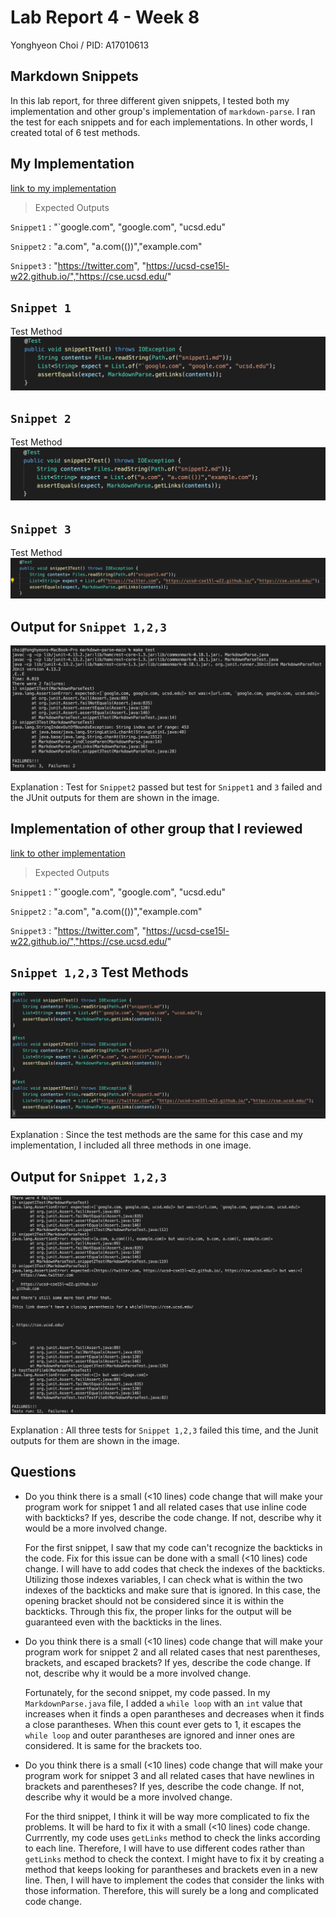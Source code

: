 # Lab Report 4 - Week 8

Yonghyeon Choi / PID: A17010613

## Markdown Snippets
In this lab report, for three different given snippets, I tested both my implementation and 
other group's implementation of `markdown-parse`. I ran the test for each snippets and for each
implementations. In other words, I created total of 6 test methods. 





## My Implementation
[link to my implementation](https://github.com/choi8616/markdown-parse.git)

> Expected Outputs 

`Snippet1` : "`google.com", "google.com", "ucsd.edu"

`Snippet2` : "a.com", "a.com(())","example.com"

`Snippet3` : "https://twitter.com", "https://ucsd-cse15l-w22.github.io/","https://cse.ucsd.edu/"


## `Snippet 1`

Test Method
![Image](snippet1Test.png)



## `Snippet 2`

Test Method
![Image](snippet2Test.png)



## `Snippet 3`

Test Method
![Image](snippet3Test.png)




## Output for `Snippet 1,2,3`

![Image](myCodeResult.png)

Explanation : Test for `Snippet2` passed but test for `Snippet1` and `3` failed and the JUnit outputs 
for them are shown in the image.





## Implementation of other group that I reviewed 
[link to other implementation](https://github.com/Stocktocon/markdown-parse.git)

> Expected Outputs 

`Snippet1` : "`google.com", "google.com", "ucsd.edu"

`Snippet2` : "a.com", "a.com(())","example.com"

`Snippet3` : "https://twitter.com", "https://ucsd-cse15l-w22.github.io/","https://cse.ucsd.edu/"

## `Snippet 1,2,3` Test Methods

![Image](snippetTestOther.png)

Explanation : Since the test methods are the same for this case and my implementation, I included
all three methods in one image. 



## Output for `Snippet 1,2,3` 

![Image](otherCodeResult.png)

Explanation : All three tests for `Snippet 1,2,3` failed this time, and the Junit outputs for them
are shown in the image. 



## Questions 

- Do you think there is a small (<10 lines) code change that will make your program work for snippet 
1 and all related cases that use inline code with backticks? If yes, describe the code change. If not, 
describe why it would be a more involved change.

  For the first snippet, I saw that my code can't recognize the backticks in the code. Fix for this issue
  can be done with a small (<10 lines) code change. I will have to add codes that check the indexes of the 
  backticks. Utilizing those indexes variables, I can check what is within the two indexes of the backticks 
  and make sure that is ignored. In this case, the opening bracket should not be considered since it is 
  within the backticks. Through this fix, the proper links for the output will be guaranteed even with
  the backticks in the lines.

- Do you think there is a small (<10 lines) code change that will make your program work for snippet 2 
and all related cases that nest parentheses, brackets, and escaped brackets? If yes, describe the 
code change. If not, describe why it would be a more involved change.

  Fortunately, for the second snippet, my code passed. In my `MarkdownParse.java` file, I added a `while loop`
  with an `int` value that increases when it finds a open parantheses and decreases when it finds a close
  parantheses. When this count ever gets to 1, it escapes the `while loop` and outer parantheses are ignored
  and inner ones are considered. It is same for the brackets too. 

- Do you think there is a small (<10 lines) code change that will make your program work for snippet 3 
and all related cases that have newlines in brackets and parentheses? If yes, describe the code change. 
If not, describe why it would be a more involved change.

  For the third snippet, I think it will be way more complicated to fix the problems. It will be hard to 
  fix it with a small (<10 lines) code change. Currrently, my code uses `getLinks` method to check the 
  links according to each line. Therefore, I will have to use different codes rather than `getLinks` method
  to check the context. I might have to fix it by creating a method that keeps looking for parantheses and
  brackets even in a new line. Then, I will have to implement the codes that consider the links with those 
  information. Therefore, this will surely be a long and complicated code change. 
